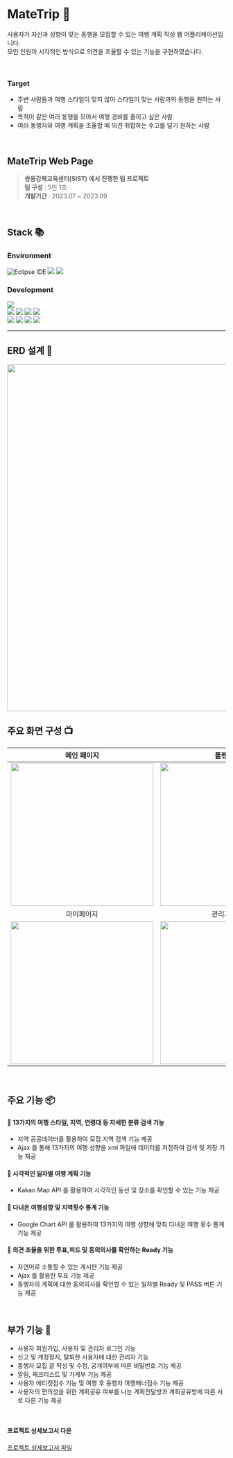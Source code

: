 # MateTrip 🚀
사용자가 자신과 성향이 맞는 동행을 모집할 수 있는 여행 계획 작성 웹 어플리케이션입니다. <br>
모인 인원이 시각적인 방식으로 의견을 조율할 수 있는 기능을 구현하였습니다.<br>

<br>

### Target
- 주변 사람들과 여행 스타일이 맞지 않아 스타일이 맞는 사람과의 동행을 원하는 사람<br>
- 목적이 같은 여러 동행을 모아서 여행 경비를 줄이고 싶은 사람<br>
- 여러 동행자와 여행 계획을 조율할 때 의견 취합하는 수고를 덜기 원하는 사람<br>

<br>

## MateTrip Web Page
> **쌍용강북교육센터(SIST) 에서 진행한 팀 프로젝트** <br>
**팀 구성** : 5인 1조 <br>
**개발기간** : 2023.07 ~ 2023.09 <br>

<br>

## Stack 📚
<div align=left>
  
### Environment
  
![Eclipse IDE](https://img.shields.io/badge/Eclipse%20IDE-2C2255.svg?&style=for-the-badge&logo=Eclipse%20IDE&logoColor=white)
<img src="https://img.shields.io/badge/git-F05032?style=for-the-badge&logo=git&logoColor=white">
<img src="https://img.shields.io/badge/github-181717?style=for-the-badge&logo=github&logoColor=white">
<br>

### Development
<img src="https://img.shields.io/badge/java-007396?style=for-the-badge&logo=java&logoColor=white">
<br>
<img src="https://img.shields.io/badge/html5-E34F26?style=for-the-badge&logo=html5&logoColor=white">
<img src="https://img.shields.io/badge/css-1572B6?style=for-the-badge&logo=css3&logoColor=white">
<img src="https://img.shields.io/badge/javascript-F7DF1E?style=for-the-badge&logo=javascript&logoColor=black">
<img src="https://img.shields.io/badge/jquery-0769AD?style=for-the-badge&logo=jquery&logoColor=white">
<br>

<img src="https://img.shields.io/badge/MyBatis-D14836?style=for-the-badge&logo=MyBatis&logoColor=white">
<img src="https://img.shields.io/badge/oracle-F80000?style=for-the-badge&logo=oracle&logoColor=white">
<img src="https://img.shields.io/badge/spring-6DB33F?style=for-the-badge&logo=spring&logoColor=white">
<img src="https://img.shields.io/badge/bootstrap-7952B3?style=for-the-badge&logo=bootstrap&logoColor=white">
<br>
  
</div>

---

## ERD 설계 📱

<img width="800" src="https://github.com/wanghoreng/SIST_MateTrip/assets/140323690/e4f7539d-5536-49d8-ab35-f27c0857add6.jpeg"/>
<br>

## 주요 화면 구성 📺
| 메인 페이지  |  플랜 페이지   |
| :-------------------------------------------: | :------------: |
|  <img width="329" src="https://github.com/wanghoreng/SIST_MateTrip/assets/140323690/3c960021-fa85-44cd-bf61-b645c9d3dee7.png"/> |  <img width="329" src="https://github.com/wanghoreng/SIST_MateTrip/assets/140323690/a2a0e109-d5fc-49c4-9188-43cc2551c064.png"/>|  
| 마이페이지   |  관리자 페이지   |  
| <img width="329" src="https://github.com/wanghoreng/SIST_MateTrip/assets/140323690/a35577d1-248a-4f6b-bfb9-279d62daf029.png"/>   |  <img width="329" src="https://github.com/wanghoreng/SIST_MateTrip/assets/140323690/0f6d7f1a-02b5-4961-a52a-2525f2e6565b.png"/>     |


<br>

## 주요 기능 📦
#### 🌟 13가지의 여행 스타일, 지역, 연령대 등 자세한 분류 검색 기능 
- 지역 공공데이터를 활용하여 모집 지역 검색 기능 제공
- Ajax 를 통해 13가지의 여행 성향을 xml 파일에 데이터를 저장하여 검색 및 저장 기능 제공

#### 🌟 시각적인 일차별 여행 계획 기능
- Kakao Map API 를 활용하여 시각적인 동선 및 장소를 확인할 수 있는 기능 제공
  
#### 🌟 다녀온 여행성향 및 지역횟수 통계 기능 
- Google Chart API 를 활용하여 13가지의 여행 성향에 맞춰 다녀온 여행 횟수 통계 기능 제공

#### 🌟 의견 조율을 위한 투표,피드 및 동의의사를 확인하는 Ready 기능 
- 자연어로 소통할 수 있는 게시판 기능 제공
- Ajax 를 활용한 투표 기능 제공
- 동행자의 계획에 대한 동의의사를 확인할 수 있는 일차별 Ready 및 PASS 버튼 기능 제공

<br>

## 부가 기능 📂
- 사용자 회원가입, 사용자 및 관리자 로그인 기능
- 신고 및 계정정지, 탈퇴한 사용자에 대한 관리자 기능
- 동행자 모집 글 작성 및 수정, 공개여부에 따른 비밀번호 기능 제공 
- 알림, 체크리스트 및 가계부 기능 제공
- 사용자 에티켓점수 기능 및 여행 후 동행자 여행매너점수 기능 제공
- 사용자의 편의성을 위한 계획공유 여부를 나눈 계획전달방과 계획공유방에 따른 서로 다른 기능 제공

<br>


#### 프로젝트 상세보고서 다운
<a href="https://github.com/wanghoreng/SIST_MateTrip/files/12905432/1._._._33.pdf">프로젝트 상세보고서 파일</a>
